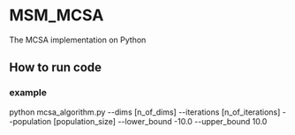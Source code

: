 # MSM_MCSA
The MCSA implementation on Python

## How to run code
### example
python mcsa_algorithm.py --dims [n_of_dims] --iterations [n_of_iterations] --population [population_size] --lower_bound -10.0 --upper_bound 10.0

